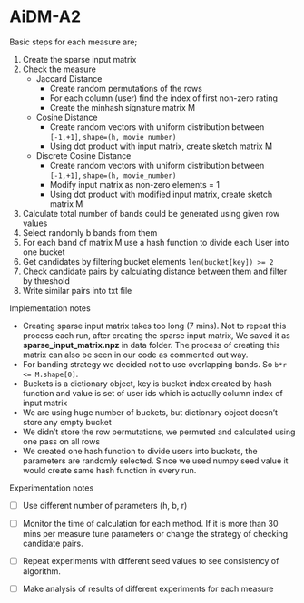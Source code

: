 # AiDM-A2

Basic steps for each measure are;
1. Create the sparse input matrix
2. Check the measure
   - Jaccard Distance
     * Create random permutations of the rows
     * For each column (user) find the index of first non-zero rating 
     * Create the minhash signature matrix M 
   - Cosine Distance
     * Create random vectors with uniform distribution between ```[-1,+1]```, ```shape=(h, movie_number)```
     * Using dot product with input matrix, create sketch matrix M
   - Discrete Cosine Distance 
     * Create random vectors with uniform distribution between ```[-1,+1]```, ```shape=(h, movie_number)```
     * Modify input matrix as non-zero elements = 1
     * Using dot product with modified input matrix, create sketch matrix M
3. Calculate total number of bands could be generated using given row values
4. Select randomly b bands from them
5. For each band of matrix M use a hash function to divide each User into one bucket
6. Get candidates by filtering bucket elements ``` len(bucket[key]) >= 2 ```
7. Check candidate pairs by calculating distance between them and filter by threshold
8. Write similar pairs into txt file


Implementation notes
* Creating sparse input matrix takes too long (7 mins). Not to repeat this process each run, 
after creating the sparse input matrix, We saved it as **sparse_input_matrix.npz** in data folder. 
The process of creating this matrix can also be seen in our code as commented out way.
* For banding strategy we decided not to use overlapping bands. So ```b*r <= M.shape[0]```. 
* Buckets is a dictionary object, key is bucket index created by hash function and value is set of user ids which is actually column index of input matrix
* We are using huge number of buckets, but dictionary object doesn’t store any empty bucket
* We didn’t store the row permutations, we permuted and calculated using one pass on all rows
* We created one hash function to divide users into buckets, the parameters are randomly selected. Since we used numpy seed value it would create same hash function in every run.

Experimentation notes
- [ ] Use different number of parameters (h, b, r)
- [ ] Monitor the time of calculation for each method. If it is more than 30 mins per measure tune parameters or change the strategy of checking candidate pairs.
- [ ] Repeat experiments with different seed values to see consistency of algorithm.
- [ ] Make analysis of results of different experiments for each measure













